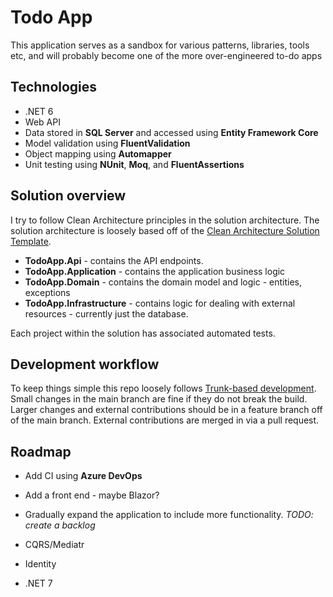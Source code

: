 # Todo App
This application serves as a sandbox for various patterns, libraries, tools etc, and will probably become one of the more over-engineered to-do apps

## Technologies
* .NET 6
* Web API
* Data stored in **SQL Server** and accessed using **Entity Framework Core**
* Model validation using **FluentValidation**
* Object mapping using **Automapper**
* Unit testing using **NUnit**, **Moq**, and **FluentAssertions**

## Solution overview
I try to follow Clean Architecture principles in the solution architecture. The solution architecture is loosely based off of the [Clean Architecture Solution Template](https://github.com/jasontaylordev/CleanArchitecture).

* **TodoApp.Api** - contains the API endpoints.
* **TodoApp.Application** - contains the application business logic
* **TodoApp.Domain** - contains the domain model and logic - entities, exceptions
* **TodoApp.Infrastructure** - contains logic for dealing with external resources - currently just the database.

Each project within the solution has associated automated tests.

## Development workflow
To keep things simple this repo loosely follows [Trunk-based development](https://trunkbaseddevelopment.com/). Small changes in the main branch are fine if they do not break the build. Larger changes and external contributions should be in a feature branch off of the main branch. External contributions are merged in via a pull request.

## Roadmap
* Add CI using **Azure DevOps**
* Add a front end - maybe Blazor?
* Gradually expand the application to include more functionality. *TODO: create a backlog*
* CQRS/Mediatr
* Identity

* .NET 7
